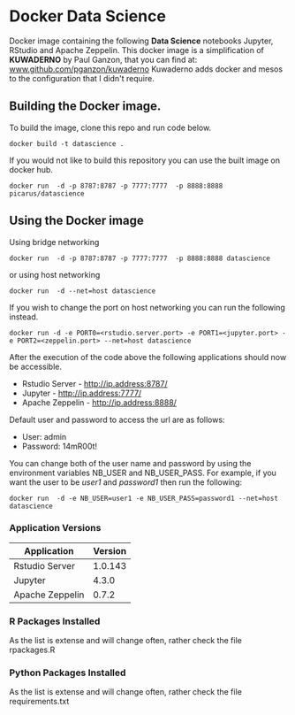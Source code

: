 # Docker Data Science
Docker image containing the following **Data Science** notebooks Jupyter, RStudio and Apache Zeppelin. 
This docker image is a simplification of **KUWADERNO** by Paul Ganzon, that you can find at: www.github.com/pganzon/kuwaderno
Kuwaderno adds docker and mesos to the configuration that I didn't require.


## Building the Docker image.
To build the image, clone this repo and run code below.
```
docker build -t datascience .
```

If you would not like to build this repository you can use the built image on docker hub.
```
docker run  -d -p 8787:8787 -p 7777:7777  -p 8888:8888 picarus/datascience
```


## Using the Docker image
Using bridge networking
```
docker run  -d -p 8787:8787 -p 7777:7777  -p 8888:8888 datascience
```

or using host networking


```
docker run  -d --net=host datascience
```

If you wish to change the port on host networking you can run the following instead.
```
docker run -d -e PORT0=<rstudio.server.port> -e PORT1=<jupyter.port> -e PORT2=<zeppelin.port> --net=host datascience
```

After the execution of the code above the following applications should now be accessible.
* Rstudio Server  - http://ip.address:8787/
* Jupyter         - http://ip.address:7777/
* Apache Zeppelin - http://ip.address:8888/

Default user and password to access the url are as follows:
* User: admin
* Password: 14mR00t!

You can change both of the user name and password by using the environment variables NB_USER and NB_USER_PASS. For example, if you want the user to be *user1* and *password1* then run the following:
```
docker run  -d -e NB_USER=user1 -e NB_USER_PASS=password1 --net=host datascience
```

### Application Versions

|Application|Version|
| ------------- |-------------|
| Rstudio Server | 1.0.143|
| Jupyter        | 4.3.0|
| Apache Zeppelin| 0.7.2|

### R Packages Installed
As the list is extense and will change often, rather check the file rpackages.R

### Python Packages Installed
As the list is extense and will change often, rather check the file requirements.txt
